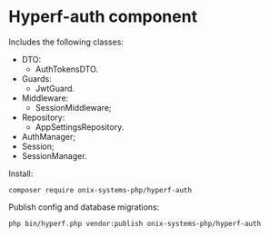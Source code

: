 # Hyperf-auth component

Includes the following classes:
 
- DTO:
  - AuthTokensDTO.
- Guards:
  - JwtGuard.
- Middleware:
  - SessionMiddleware;
- Repository:
  - AppSettingsRepository.
- AuthManager;
- Session;
- SessionManager.

Install:
```shell script
composer require onix-systems-php/hyperf-auth
```

Publish config and database migrations:
```shell script
php bin/hyperf.php vendor:publish onix-systems-php/hyperf-auth
```
